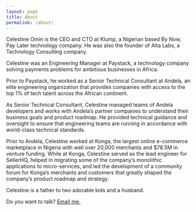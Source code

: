 ```yaml
---
layout: page
title: About 
permalink: /about/
---
```


Celestine Omin is the CEO and CTO at Klump, a Nigerian based By Now, Pay Later technology company. He was also the founder of Alta Labs, a Technology Consulting company. 

Celestine was an Engineering Manager at Paystack, a technology company solving payments problems for ambitious businesses in Africa.

Prior to Paystack, he worked as a Senior Technical Consultant at Andela, an elite engineering organization that provides companies with access to the top 1% of tech talent across the African continent.

As Senior Technical Consultant, Celestine managed teams of Andela developers and works with Andela’s partner companies to understand their business goals and product roadmap. He provided technical guidance and oversight to ensure that engineering teams are running in accordance with world-class technical standards.

Prior to Andela, Celestine worked at Konga, the largest online e-commerce marketplace in Nigeria with well over 20,000 merchants and $78.5M in venture funding. While at Konga, Celestine served as the lead engineer for SellerHQ, helped in migrating some of the company’s monolithic applications to micro-services, and led the development of a community forum for Konga’s merchants and customers that greatly shaped the company’s product roadmap and strategy.

Celestine is a father to two adorable kids and a husband.

Do you want to talk? [Email me.](mailto:celestineomin@gmail.com)
